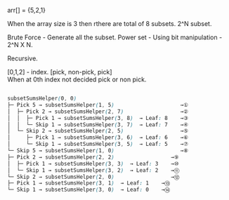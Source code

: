 arr[] = {5,2,1}  

When the array size is 3 then rthere are total of 8 subsets. 2^N subset.

Brute Force - Generate all the subset. Power set - Using bit manipulation - 2^N X N.

Recursive.

[0,1,2] - index.
[pick, non-pick, pick]  
When at 0th index not decided pick or non pick.

```scss

subsetSumsHelper(0, 0)
├─ Pick 5 → subsetSumsHelper(1, 5)                     →①
│  ├─ Pick 2 → subsetSumsHelper(2, 7)                  →②
│  │  ├─ Pick 1 → subsetSumsHelper(3, 8)  → Leaf: 8    →③
│  │  └─ Skip 1 → subsetSumsHelper(3, 7)  → Leaf: 7    →④
│  └─ Skip 2 → subsetSumsHelper(2, 5)                  →⑤
│     ├─ Pick 1 → subsetSumsHelper(3, 6)  → Leaf: 6    →⑥
│     └─ Skip 1 → subsetSumsHelper(3, 5)  → Leaf: 5    →⑦
└─ Skip 5 → subsetSumsHelper(1, 0)                     →⑧
├─ Pick 2 → subsetSumsHelper(2, 2)                  →⑨
│  ├─ Pick 1 → subsetSumsHelper(3, 3)  → Leaf: 3    →⑩
│  └─ Skip 1 → subsetSumsHelper(3, 2)  → Leaf: 2    →⑪
└─ Skip 2 → subsetSumsHelper(2, 0)                  →⑫
├─ Pick 1 → subsetSumsHelper(3, 1)  → Leaf: 1    →⑬
└─ Skip 1 → subsetSumsHelper(3, 0)  → Leaf: 0    →⑭

```